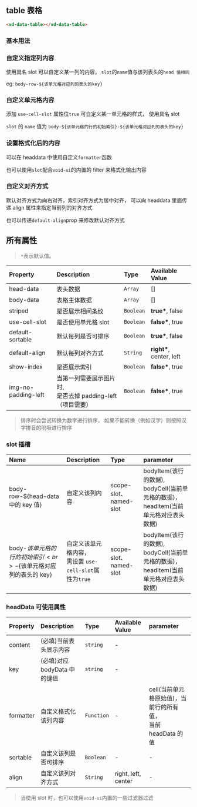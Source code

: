 ## table 表格

```html
<vd-data-table></vd-data-table>
```

### 基本用法

<example-board :component="TableBasic" :source="TableBasicSource"></example-board>

### 自定义指定列内容

使用具名 slot 可以自定义某一列的内容， `slot`的`name`值与该列表头的`head 值相同`

eg: `body-row-${该单元格对应列的表头的key}`

<example-board :component="TableProps" :source="TablePropsSource"></example-board>

### 自定义单元格内容

添加 `use-cell-slot` 属性位`true` 可自定义某一单元格的样式， 使用具名 slot

`slot` 的 `name` 值为 `body-${该单元格的行的初始索引}-${该单元格对应列的表头的key}`

<example-board :component="TableCellProps" :source="TableCellPropsSource"></example-board>

### 设置格式化后的内容

可以在 headdata 中使用自定义`formatter`函数

也可以使用`slot`配合`void-ui`的内置的 filter 来格式化输出内容

<example-board :component="TableFormatter" :source="TableFormatterSource"></example-board>

### 自定义对齐方式

默认对齐方式为向右对齐，索引对齐方式为居中对齐， 可以向 headdata 里面传递 align 属性来指定当前列的对齐方式

也可以传递`default-align`prop 来修改默认对齐方式

<example-board :component="TableAlign" :source="TableAlignSource"></example-board>

## 所有属性

> `*`表示默认值。

| Property            | Description                                                  | Type      | Available Value           |
| :------------------ | :----------------------------------------------------------- | :-------- | :------------------------ |
| head-data           | 表头数据                                                     | `Array`   | []                        |
| body-data           | 表格主体数据                                                 | `Array`   | []                        |
| striped             | 是否展示相间条纹                                             | `Boolean` | **true\***, false         |
| use-cell-slot       | 是否使用单元格 slot                                          | `Boolean` | **false\***, true         |
| default-sortable    | 默认每列是否可排序                                           | `Boolean` | **true\***, false         |
| default-align       | 默认每列对齐方式                                             | `String`  | **right\***, center, left |
| show-index          | 是否展示索引                                                 | `Boolean` | **false\***, true         |
| img-no-padding-left | 当第一列需要展示图片时,<br>是否去掉 padding-left（项目需要） | `Boolean` | **false\***, true         |

> 排序时会尝试转换为数字进行排序， 如果不能转换（例如汉字）则按照汉字拼音的吮吸进行排序

### slot 插槽

| Name                                                             | Description                                                | Type                   | parameter                                                                              |
| :--------------------------------------------------------------- | :--------------------------------------------------------- | :--------------------- | :------------------------------------------------------------------------------------- |
| body-row-${head-data 中的 key 值}                                | 自定义该列内容                                             | scope-slot、named-slot | bodyItem(该行的数据), bodyCell(当前单元格的数据)，<br>headItem(当前单元格对应表头数据) |
| body-${该单元格的行的初始索引}<br>-${该单元格对应列的表头的 key} | 自定义该单元格内容，<br>需设置 `use-cell-slot`属性为`true` | scope-slot、named-slot | bodyItem(该行的数据), bodyCell(当前单元格的数据)，<br>headItem(当前单元格对应表头数据) |

### headData 可使用属性

| Property  | Description                  | Type       | Available Value     | parameter                                                      |
| :-------- | :--------------------------- | :--------- | :------------------ | :------------------------------------------------------------- |
| content   | (必填)当前表头显示内容       | `string`   | -                   |                                                                |
| key       | (必填)对应 bodyData 中的键值 | `string`   | -                   |                                                                |
| formatter | 自定义格式化该列内容         | `Function` | -                   | cell(当前单元格原始值)，当前行的所有值，<br>当前 headData 的值 |
| sortable  | 自定义该列是否可排序         | `Boolean`  | -                   | -                                                              |
| align     | 自定义该列对齐方式           | `String`   | right, left, center | -                                                              |

> 当使用 slot 时，也可以使用`void-ui`内置的一些过滤器过滤

<script>
import TableBasic from 'docs/examples/data/dataTable/basic/TableBasic';
import TableBasicSource from 'docs/examples/data/dataTable/basic/TableBasic.txt';
import TableProps from 'docs/examples/data/dataTable/props/TableProps';
import TablePropsSource from 'docs/examples/data/dataTable/props/TableProps.txt';
import TableCellProps from 'docs/examples/data/dataTable/cellProps/TableCellProps';
import TableCellPropsSource from 'docs/examples/data/dataTable/cellProps/TableCellProps.txt';
import TableFormatter from 'docs/examples/data/dataTable/formatter/TableFormatter';
import TableFormatterSource from 'docs/examples/data/dataTable/formatter/TableFormatter.txt';
import TableAlign from 'docs/examples/data/dataTable/align/TableAlign';
import TableAlignSource from 'docs/examples/data/dataTable/align/TableAlign.txt';


export default {
  data() {
    return {
      TableBasic,
      TableBasicSource,
      TableProps,
      TablePropsSource,
      TableCellProps,
      TableCellPropsSource,
      TableFormatter,
      TableFormatterSource,
      TableAlign,
      TableAlignSource
    }
  }
}
</script>
